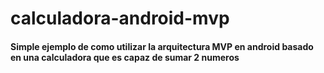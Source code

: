 # calculadora-android-mvp

#### Simple ejemplo de como utilizar la arquitectura MVP en android basado en una calculadora que es capaz de sumar 2 numeros
